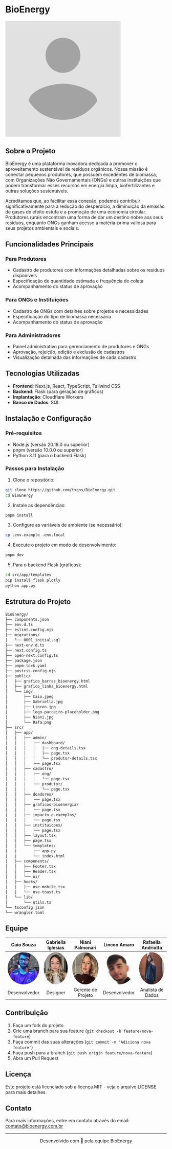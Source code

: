 # BioEnergy

![BioEnergy Logo](public/img/logo-parceiro-placeholder.png)

## Sobre o Projeto

BioEnergy é uma plataforma inovadora dedicada a promover o aproveitamento sustentável de resíduos orgânicos. Nossa missão é conectar pequenos produtores, que possuem excedentes de biomassa, com Organizações Não Governamentais (ONGs) e outras instituições que podem transformar esses recursos em energia limpa, biofertilizantes e outras soluções sustentáveis.

Acreditamos que, ao facilitar essa conexão, podemos contribuir significativamente para a redução do desperdício, a diminuição da emissão de gases de efeito estufa e a promoção de uma economia circular. Produtores rurais encontram uma forma de dar um destino nobre aos seus resíduos, enquanto ONGs ganham acesso a matéria-prima valiosa para seus projetos ambientais e sociais.

## Funcionalidades Principais

### Para Produtores
- Cadastro de produtores com informações detalhadas sobre os resíduos disponíveis
- Especificação de quantidade estimada e frequência de coleta
- Acompanhamento do status de aprovação

### Para ONGs e Instituições
- Cadastro de ONGs com detalhes sobre projetos e necessidades
- Especificação do tipo de biomassa necessária
- Acompanhamento do status de aprovação

### Para Administradores
- Painel administrativo para gerenciamento de produtores e ONGs
- Aprovação, rejeição, edição e exclusão de cadastros
- Visualização detalhada das informações de cada cadastro

## Tecnologias Utilizadas

- **Frontend**: Next.js, React, TypeScript, Tailwind CSS
- **Backend**: Flask (para geração de gráficos)
- **Implantação**: Cloudflare Workers
- **Banco de Dados**: SQL

## Instalação e Configuração

### Pré-requisitos
- Node.js (versão 20.18.0 ou superior)
- pnpm (versão 10.0.0 ou superior)
- Python 3.11 (para o backend Flask)

### Passos para Instalação

1. Clone o repositório:
```bash
git clone https://github.com/txgns/BioEnergy.git
cd BioEnergy
```

2. Instale as dependências:
```bash
pnpm install
```

3. Configure as variáveis de ambiente (se necessário):
```bash
cp .env.example .env.local
```

4. Execute o projeto em modo de desenvolvimento:
```bash
pnpm dev
```

5. Para o backend Flask (gráficos):
```bash
cd src/app/templates
pip install flask plotly
python app.py
```

## Estrutura do Projeto

```
BioEnergy/
├── components.json
├── env.d.ts
├── eslint.config.mjs
├── migrations/
│   └── 0001_initial.sql
├── next-env.d.ts
├── next.config.ts
├── open-next.config.ts
├── package.json
├── pnpm-lock.yaml
├── postcss.config.mjs
├── public/
│   ├── grafico_barras_bioenergy.html
│   ├── grafico_linha_bioenergy.html
│   └── img/
│       ├── Caio.jpeg
│       ├── Gabriella.jpg
│       ├── Lincon.jpg
│       ├── logo-parceiro-placeholder.png
│       ├── Niani.jpg
│       └── Rafa.png
├── src/
│   ├── app/
│   │   ├── admin/
│   │   │   ├── dashboard/
│   │   │   │   ├── ong-details.tsx
│   │   │   │   ├── page.tsx
│   │   │   │   └── produtor-details.tsx
│   │   │   └── page.tsx
│   │   ├── cadastro/
│   │   │   ├── ong/
│   │   │   │   └── page.tsx
│   │   │   └── produtor/
│   │   │       └── page.tsx
│   │   ├── doadores/
│   │   │   └── page.tsx
│   │   ├── graficos-bioenergia/
│   │   │   └── page.tsx
│   │   ├── impacto-e-exemplos/
│   │   │   └── page.tsx
│   │   ├── instituicoes/
│   │   │   └── page.tsx
│   │   ├── layout.tsx
│   │   ├── page.tsx
│   │   └── templates/
│   │       ├── app.py
│   │       └── index.html
│   ├── components/
│   │   ├── Footer.tsx
│   │   ├── Header.tsx
│   │   └── ui/
│   ├── hooks/
│   │   ├── use-mobile.tsx
│   │   └── use-toast.ts
│   └── lib/
│       └── utils.ts
└── tsconfig.json
└── wrangler.toml
```

## Equipe

<div align="center">

| Caio Souza | Gabriella Iglesias | Niani Palmonari | Lincon Amaro | Rafaella Andriotta |
|:----------:|:------------------:|:---------------:|:------------:|:------------------:|
| <img src="public/img/Caio.jpeg" width="100" height="100" style="border-radius:50%"> | <img src="public/img/Gabriella.jpg" width="100" height="100" style="border-radius:50%"> | <img src="public/img/Niani.jpg" width="100" height="100" style="border-radius:50%"> | <img src="public/img/Lincon.jpg" width="100" height="100" style="border-radius:50%"> | <img src="public/img/Rafa.png" width="100" height="100" style="border-radius:50%"> |
| Desenvolvedor | Designer | Gerente de Projeto | Desenvolvedor | Analista de Dados |

</div>

## Contribuição

1. Faça um fork do projeto
2. Crie uma branch para sua feature (`git checkout -b feature/nova-feature`)
3. Faça commit das suas alterações (`git commit -m 'Adiciona nova feature'`)
4. Faça push para a branch (`git push origin feature/nova-feature`)
5. Abra um Pull Request

## Licença

Este projeto está licenciado sob a licença MIT - veja o arquivo LICENSE para mais detalhes.

## Contato

Para mais informações, entre em contato através do email: contato@bioenergy.com.br

---

<div align="center">
  <p>Desenvolvido com 💚 pela equipe BioEnergy</p>
</div>

